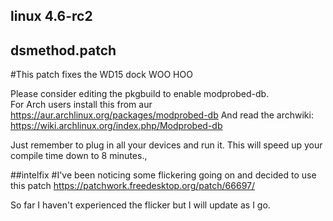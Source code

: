 ## linux 4.6-rc2
## dsmethod.patch
#This patch fixes the WD15 dock WOO HOO

Please consider editing the pkgbuild to enable modprobed-db.  
For Arch users install this from aur
https://aur.archlinux.org/packages/modprobed-db
And read the archwiki:
https://wiki.archlinux.org/index.php/Modprobed-db

Just remember to plug in all your devices and run it. This will speed up your compile time down to 8 minutes.,

##intelfix
#I've been noticing some flickering going on and decided to use this patch
https://patchwork.freedesktop.org/patch/66697/

So far I haven't experienced the flicker but I will update as I go.
